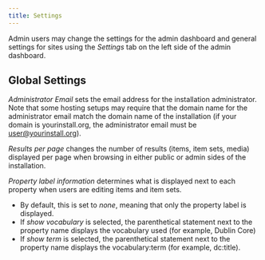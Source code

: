 ```yaml
---
title: Settings
---
```


Admin users may change the settings for the admin dashboard and general settings for sites using the *Settings* tab on the left side of the admin dashboard. 

## Global Settings

*Administrator Email* sets the email address for the installation administrator. 
Note that some hosting setups may require that the domain name for the administrator email match the domain name of the installation (if your domain is yourinstall.org, the administrator email must be user@yourinstall.org).  

*Results per page* changes the number of results (items, item sets, media) displayed per page when browsing in either public or admin sides of the installation.

*Property label information* determines what is displayed next to each property when users are editing items and item sets. 
* By default, this is set to *none*, meaning that only the property label is displayed.
* If *show vocabulary* is selected, the parenthetical statement next to the property name displays the vocabulary used (for example, Dublin Core) 
* If *show term* is selected, the parenthetical statement next to the property name displays the vocabulary:term (for example, dc:title). 
